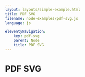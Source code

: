 ```yaml
---
layout: layouts/simple-example.html
title: PDF SVG
filename: node-examples/pdf-svg.js
language: js

eleventyNavigation:
    key: pdf-svg
    parent: Node
    title: PDF SVG
---
```

# PDF SVG 